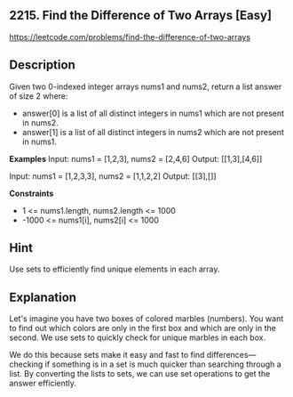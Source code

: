 ## 2215. Find the Difference of Two Arrays [Easy]

https://leetcode.com/problems/find-the-difference-of-two-arrays

## Description
Given two 0-indexed integer arrays nums1 and nums2, return a list answer of size 2 where:
- answer[0] is a list of all distinct integers in nums1 which are not present in nums2.
- answer[1] is a list of all distinct integers in nums2 which are not present in nums1.

**Examples**
Input: nums1 = [1,2,3], nums2 = [2,4,6]
Output: [[1,3],[4,6]]

Input: nums1 = [1,2,3,3], nums2 = [1,1,2,2]
Output: [[3],[]]

**Constraints**
- 1 <= nums1.length, nums2.length <= 1000
- -1000 <= nums1[i], nums2[i] <= 1000

## Hint
Use sets to efficiently find unique elements in each array.

## Explanation
Let's imagine you have two boxes of colored marbles (numbers). You want to find out which colors are only in the first box and which are only in the second. We use sets to quickly check for unique marbles in each box.

We do this because sets make it easy and fast to find differences—checking if something is in a set is much quicker than searching through a list. By converting the lists to sets, we can use set operations to get the answer efficiently.
